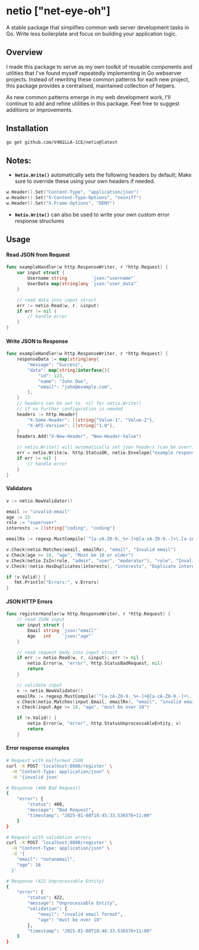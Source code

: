 # netio ["net-eye-oh"]
A stable package that simplifies common web server development tasks in Go. Write less boilerplate and focus on building your application logic.

## Overview
I made this package to serve as my own toolkit of reusable components and utilities that I've found myself repeatedly implementing in Go webserver projects. Instead of rewriting these common patterns for each new project, this package provides a centralised, maintained collection of helpers.

As new common patterns emerge in my web development work, I'll continue to add and refine utilities in this package. Feel free to suggest additions or improvements.

## Installation
```bash
go get github.com/V4N1LLA-1CE/netio@latest
```

## Notes:
- **`Netio.Write()`** automatically sets the following headers by default; Make sure to override these using your own headers if needed.

```go
w.Header().Set("Content-Type", "application/json")
w.Header().Set("X-Content-Type-Options", "nosniff")
w.Header().Set("X-Frame-Options", "DENY")
```

- **`Netio.Write()`** can also be used to write your own custom error response structures
  
## Usage
#### Read JSON from Request 
```go
func exampleHandler(w http.ResponseWriter, r *http.Request) {
    var input struct {
        Username string         `json:"username"`
        UserData map[string]any `json:"user_data"`
    }

    // read data into input struct
    err := netio.Read(w, r, &input)
    if err != nil {
        // handle error
    }
}
```
#### Write JSON to Response
```go
func exampleHandler(w http.ResponseWriter, r *http.Request) {
    responseData := map[string]any{
        "message": "Success",
        "data": map[string]interface{}{
            "id": 123,
            "name": "John Doe",
            "email": "john@example.com",
        },
    }
    // headers can be set to  nil for netio.Write()
    // if no further configuration is needed
    headers := http.Header{
        "X-Some-Header": []string{"Value-1", "Value-2"},
        "X-API-Version": []string{"1.0"},
    }
    headers.Add("X-New-Header", "New-Header-Value")

    // netio.Write() will automatically set json headers (can be overriden by custom header)
    err = netio.Write(w, http.StatusOK, netio.Envelope{"example response": responseData}, headers)
    if err != nil {
        // handle error
    }
}
```
#### Validators
```go
v := netio.NewValidator()

email := "invalid-email"
age := 15
role := "superuser"
interests := []string{"coding", "coding"}

emailRx := regexp.MustCompile(`^[a-zA-Z0-9._%+-]+@[a-zA-Z0-9.-]+\.[a-zA-Z]{2,}$`)

v.Check(netio.Matches(email, emailRx), "email", "Invalid email")
v.Check(age >= 18, "age", "Must be 18 or older")
v.Check(netio.IsIn(role, "admin", "user", "moderator"), "role", "Invalid role")
v.Check(!netio.HasDuplicates(interests), "interests", "Duplicate interests found")

if !v.Valid() {
   fmt.Println("Errors:", v.Errors)
}
```

#### JSON HTTP Errors
```go
func registerHandler(w http.ResponseWriter, r *http.Request) {
    // read JSON input
    var input struct {
    	Email string `json:"email"`
    	Age   int    `json:"age"`
    }

    // read request body into input struct
    if err := netio.Read(w, r, &input); err != nil {
    	netio.Error(w, "error", http.StatusBadRequest, nil)
    	return
    }

    // validate input
    v := netio.NewValidator()
    emailRx := regexp.MustCompile(`^[a-zA-Z0-9._%+-]+@[a-zA-Z0-9.-]+\.[a-zA-Z]{2,}$`)
    v.Check(netio.Matches(input.Email, emailRx), "email", "invalid email format")
    v.Check(input.Age >= 18, "age", "must be over 18")

    if !v.Valid() {
    	netio.Error(w, "error", http.StatusUnprocessableEntity, v)
    	return
    }
```
#### Error response examples
```bash
# Request with malformed JSON
curl -X POST 'localhost:8080/register' \
  -H "Content-Type: application/json" \
  -d '{invalid json'

# Response (400 Bad Request)
{
    "error": {
        "status": 400,
        "message": "Bad Request",
        "timestamp": "2025-01-08T18:45:33.536576+11:00"
    }
}
```

```bash
# Request with validation errors
curl -X POST 'localhost:8080/register' \
  -H "Content-Type: application/json" \
  -d '{
    "email": "notanemail",
    "age": 16
  }'

# Response (422 Unprocessable Entity)
{
    "error": {
        "status": 422,
        "message": "Unprocessable Entity",
        "validation": {
            "email": "invalid email format",
            "age": "must be over 18"
        },
        "timestamp": "2025-01-08T18:46:33.536576+11:00"
    }
}
```

